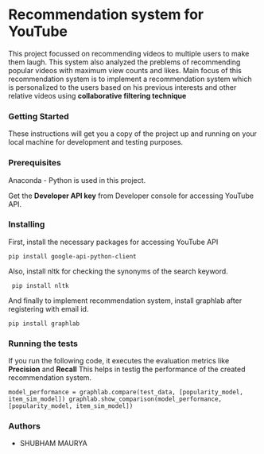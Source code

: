 # Recommendation system for YouTube

This project focussed on recommending videos to multiple users to make them laugh. This system also analyzed the preblems of recommending popular videos with maximum view counts and likes. Main focus of this recommendation system is to implement a recommendation system which is personalized to the users based on his previous interests and other relative videos using **collaborative filtering technique**


### Getting Started

These instructions will get you a copy of the project up and running on your local machine for development and testing purposes. 

### Prerequisites

Anaconda - Python  is used in this project. 

Get the **Developer API key** from Developer console for accessing YouTube API.



### Installing

First, install the necessary packages for accessing YouTube API 

`pip install google-api-python-client`

Also, install nltk for checking the synonyms of the search keyword.

` pip install nltk`

And finally to implement recommendation system, install graphlab after registering with  email id.

`pip install graphlab`

### Running the tests

If you run the following code, it executes the evaluation metrics like **Precision** and **Recall**
This helps in testig the performance of the created recommendation system.

`model_performance = graphlab.compare(test_data, [popularity_model, item_sim_model])
graphlab.show_comparison(model_performance,[popularity_model, item_sim_model])`



### Authors

* SHUBHAM MAURYA

